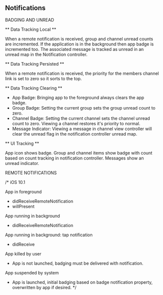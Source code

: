 Notifications
-------------

BADGING AND UNREAD

** Data Tracking Local ** 

When a remote notification is received, group and channel unread counts are incremented.
If the application is in the background then app badge is incremented too. The associated
message is tracked as unread in an unread map in the Notification controller. 

** Data Tracking Persisted ** 

When a remote notification is received, the priority for the members channel link is
set to zero so it sorts to the top.

** Data Tracking Clearing ** 

- App Badge: Bringing app to the foreground always clears the app badge.
- Group Badge: Setting the current group sets the group unread count to zero.
- Channel Badge: Setting the current channel sets the channel unread count to zero. Viewing 
  a channel restores it's priority to normal. 
- Message Indicator: Viewing a message in channel view controller will clear the unread
  flag in the notification controller unread map. 

** UI Tracking **

App icon shows badge. Group and channel items show badge with count based on count tracking
in notification controller. Messages show an unread indicator.

REMOTE NOTIFICATIONS

/*
iOS 10.1

App in foreground
- didReceiveRemoteNotification
- willPresent

App running in background
- didReceiveRemoteNotification

App running in background: tap notification
- didReceive

App killed by user
- App is not launched, badging must be delivered with notification.

App suspended by system
- App is launched, initial badging based on badge notification property, overwritten
by app if desired.
*/
